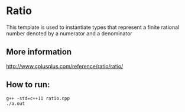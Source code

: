 # Ratio

This template is used to instantiate types that represent a finite rational number denoted by a numerator and a denominator

## More information

http://www.cplusplus.com/reference/ratio/ratio/

## How to run:
```
g++ -std=c++11 ratio.cpp
./a.out
```